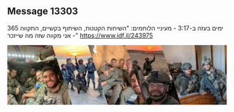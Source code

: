 ## Message 13303

365 ימים בעזה ב-3:17 - מעיניי הלוחמים:
"השיחות הקטנות, השיתוף בקשיים, התקווה - אני מקווה שזה מה שייזכר"
https://www.idf.il/243975

![Photo](13303/13303_photo.jpg)
